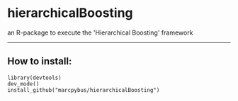 # hierarchicalBoosting
an R-package to execute the 'Hierarchical Boosting' framework


---------------
How to install:
---------------

```
library(devtools)
dev_mode()
install_github("marcpybus/hierarchicalBoosting")
```
